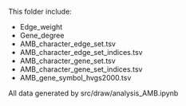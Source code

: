 This folder include:

* Edge_weight
* Gene_degree
* AMB_character_edge_set.tsv
* AMB_character_edge_set_indices.tsv
* AMB_character_gene_set.tsv
* AMB_character_gene_set_indices.tsv
* AMB_gene_symbol_hvgs2000.tsv



All data generated by src/draw/analysis_AMB.ipynb

